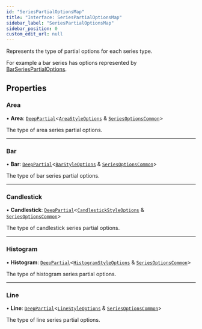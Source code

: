 ```yaml
---
id: "SeriesPartialOptionsMap"
title: "Interface: SeriesPartialOptionsMap"
sidebar_label: "SeriesPartialOptionsMap"
sidebar_position: 0
custom_edit_url: null
---
```


Represents the type of partial options for each series type.

For example a bar series has options represented by [BarSeriesPartialOptions](../#barseriespartialoptions).

## Properties

### Area

• **Area**: [`DeepPartial`](../#deeppartial)<[`AreaStyleOptions`](AreaStyleOptions) & [`SeriesOptionsCommon`](SeriesOptionsCommon)\>

The type of area series partial options.

___

### Bar

• **Bar**: [`DeepPartial`](../#deeppartial)<[`BarStyleOptions`](BarStyleOptions) & [`SeriesOptionsCommon`](SeriesOptionsCommon)\>

The type of bar series partial options.

___

### Candlestick

• **Candlestick**: [`DeepPartial`](../#deeppartial)<[`CandlestickStyleOptions`](CandlestickStyleOptions) & [`SeriesOptionsCommon`](SeriesOptionsCommon)\>

The type of candlestick series partial options.

___

### Histogram

• **Histogram**: [`DeepPartial`](../#deeppartial)<[`HistogramStyleOptions`](HistogramStyleOptions) & [`SeriesOptionsCommon`](SeriesOptionsCommon)\>

The type of histogram series partial options.

___

### Line

• **Line**: [`DeepPartial`](../#deeppartial)<[`LineStyleOptions`](LineStyleOptions) & [`SeriesOptionsCommon`](SeriesOptionsCommon)\>

The type of line series partial options.
